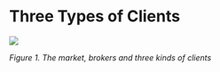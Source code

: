 # Three Types of Clients

![](../images/discuss_1.png)

_Figure 1. The market, brokers and three kinds of clients_
